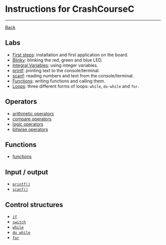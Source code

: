 ﻿# Instructions for CrashCourseC

---

[Back](../README.md)

## Labs
* [First steps](labs/first.md): installation and first application on the board.
* [Blinky](labs/blinky.md): blinking the red, green and blue LED.
* [Integral Variables](labs/integralVariables.md): using integer variables.
* [printf](labs/printf.md): printing text to the console/terminal.
* [scanf](labs/scanf.md): reading numbers and text from the console/terminal.
* [Functions](labs/functions.md): writing functions and calling them.
* [Loops](labs/loops.md): three different forms of loops: ```while```, ```do-while``` and ```for```.

## Operators
* [arithmetic operators](op/arithmetic.md)
* [compare operators](op/compare.md)
* [logic operators](op/logic.md)
* [bitwise operators](op/bit.md)

## Functions
* [functions](functions/functions.md)

## Input / output
* [```printf()```](io/printf.md)
* [```scanf()```](io/scanf.md)

## Control structures
* [```if```](controls/if.md)
* [```switch```](controls/switch.md)
* [```while```](controls/while.md)
* [```do while```](controls/do-while.md)
* [```for```](controls/for.md)

